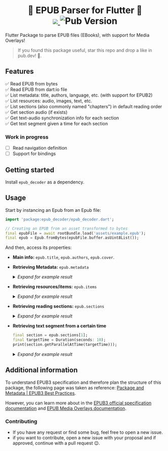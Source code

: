 <!--
This README describes the package. If you publish this package to pub.dev,
this README's contents appear on the landing page for your package.

For information about how to write a good package README, see the guide for
[writing package pages](https://dart.dev/guides/libraries/writing-package-pages).

For general information about developing packages, see the Dart guide for
[creating packages](https://dart.dev/guides/libraries/create-library-packages)
and the Flutter guide for
[developing packages and plugins](https://flutter.dev/developing-packages).
-->
<h1 align="center">
📑  EPUB Parser for Flutter  📑
<br/>
<a href="https://codecov.io/gh/SofieTorch/epub_decoder" > 
 <img src="https://codecov.io/gh/SofieTorch/epub_decoder/graph/badge.svg?token=0D5LI5EWM6"/> 
 </a>
 <img alt="Pub Version" src="https://img.shields.io/pub/v/epub_decoder?color=blue&link=https%3A%2F%2Fpub.dev%2Fpackages%2Fepub_decoder">

</h1>

Flutter Package to parse EPUB files (EBooks), with support for Media Overlays!

> If you found this package useful, star this repo and drop a like in pub.dev! 🌟.

## Features

✅ Read EPUB from bytes  
✅ Read EPUB from dart:io file  
✅ List metadata: title, authors, language, etc. (with support for EPUB2)  
✅ List resources: audio, images, text, etc.  
✅ List sections (also commonly named "chapters") in default reading order  
✅ Get section audio (if exists)  
✅ Get text-audio synchronization info for each section  
✅ Get text segment given a time for each section

### Work in progress

- [ ] Read navigation definition
- [ ] Support for bindings

## Getting started

Install `epub_decoder` as a dependency.

## Usage

Start by instancing an Epub from an Epub file:

```dart
import 'package:epub_decoder/epub_decoder.dart';

// Creating an EPUB from an asset transformed to bytes
final epubFile = await rootBundle.load('assets/example.epub');
final epub = Epub.fromBytes(epubFile.buffer.asUint8List());
```

And then, access its properties:

- **Main info:** `epub.title`, `epub.authors`, `epub.cover`.

- **Retrieving Metadata:** `epub.metadata`

    <details>
    <summary><i>Expand for example result</i></summary>
    
    Please note that this is actually a `List<Metadata>` object (here you are seeing its `.toString()` representation).

  ```
  [
      {
          key: identifier,
          id: pubID,
          value: urn:uuid:8a5d2330-08d6-405b-a359-e6862b48ea4d,
          refinements: [
              {
                  id: null,
                  value: uuid,
                  refinesTo: pubID,
                  property: identifier-type,
                  schema: null,
                  name: null,
                  content: null,
                  refinements: []
              }
          ]
      },
      {
          key: title,
          id: title,
          value: [DEMO] How To Create EPUB 3 Read Aloud eBooks,
          refinements: []
      },
      {
          key: creator,
          id: aut,
          value: Alberto Pettarin,
          refinements: [
              {
                  id: null,
                  value: aut,
                  refinesTo: aut,
                  property: role,
                  schema: null,
                  name: null,
                  content: null,
                  refinements: []
              },
              {
                  id: null,
                  value: Pettarin, Alberto,
                  refinesTo: aut,
                  property: file-as,
                  schema: null,
                  name: null,
                  content: null,
                  refinements: []
              }
          ]
      },
      {
          id: null,
          value: portrait,
          refinesTo: null,
          property: rendition:orientation,
          schema: null,
          name: null, content: null, refinements: []
      },
      {
          id: null,
          value: 0:00:53.320,
          refinesTo: s001,
          property: media:duration,
          schema: null,
          name: null,
          content: null,
          refinements: []
      }
  ]

  ```

    </details>

- **Retrieving resources/items:** `epub.items`

    <details>
    <summary><i>Expand for example result</i></summary>
    
    Please note that this is actually a `List<Item>` object (here you are seeing its `.toString()` representation).

  ```
  [
      {
          id: toc,
          href: Text/toc.xhtml,
          mediaType: ItemMediaType.xhtml,
          properties: [ItemProperty.nav],
          mediaOverlay: null,
          refinements: []
      },
      {
          id: cover,
          href: Text/cover.xhtml,
          mediaType: ItemMediaType.xhtml,
          properties: [],
          mediaOverlay: null,
          refinements: []
      },
      {
          id: c001,
          href: Styles/style.css,
          mediaType: ItemMediaType.css,
          properties: [],
          mediaOverlay: null,
          refinements: []
      },
      {
          id: p001,
          href: Text/p001.xhtml,
          mediaType: ItemMediaType.xhtml,
          properties: [],
          mediaOverlay: {
              id: s001,
              href: Text/p001.xhtml.smil,
              mediaType: ItemMediaType.mediaOverlay,
              properties: [],
              mediaOverlay: null,
              refinements: [{
                  id: null,
                  value: 0:00:53.320,
                  refinesTo: s001,
                  property: media:duration,
                  schema: null,
                  name: null,
                  content: null,
                  refinements: []
              }]
          },
          refinements: []
      }
  ]

  ```

    </details>

- **Retrieving reading sections:** `epub.sections`

    <details>
    <summary><i>Expand for example result</i></summary>
    
    Please note that this is actually a `List<Section>` object (here you are seeing its `.toString()` representation).

  ```
  [
      {
          content: {
              id: cover,
              href: Text/cover.xhtml,
              mediaType: ItemMediaType.xhtml,
              properties: [],
              mediaOverlay: null,
              refinements: []
          },
          readingOrder: 1,
          audioDuration: null,
          smilParallels: []
      },
      {
          content: {
              id: p001,
              href: Text/p001.xhtml,
              mediaType: ItemMediaType.xhtml,
              properties: [],
              mediaOverlay: {
                  id: s001,
                  href: Text/p001.xhtml.smil,
                  mediaType: ItemMediaType.mediaOverlay,
                  properties: [],
                  mediaOverlay: null,
                  refinements: [{
                      id: null,
                      value: 0:00:53.320,
                      refinesTo: s001,
                      property: media:duration,
                      schema: null,
                      name: null,
                      content: null,
                      refinements: []
                  }]
              },
              refinements: []
          },
          readingOrder: 2,
          audioDuration: 0:00:53.320000,
          smilParallels: [
              {
                  id: p000001,
                  clipBegin: 0:00:00.000000,
                  clipEnd: 0:00:02.680000,
                  textFileName: p001.xhtml,
                  textId: f001
              },
              {
                  id: p000002,
                  clipBegin: 0:00:02.680000,
                  clipEnd: 0:00:05.480000,
                  textFileName: p001.xhtml,
                  textId: f002
              },
              {
                  id: p000003,
                  clipBegin: 0:00:05.480000,
                  clipEnd: 0:00:08.640000,
                  textFileName: p001.xhtml,
                  textId: f003
              },
              {
                  id: p000004,
                  clipBegin: 0:00:08.640000,
                  clipEnd: 0:00:11.960000,
                  textFileName: p001.xhtml,
                  textId: f004
              }
          ]
      }
  ]

  ```

    </details>

- **Retrieving text segment from a certain time**

  ```dart
  final section = epub.sections[1];
  final targetTime = Duration(seconds: 10);
  print(section.getParallelAtTime(targetTime)));
  ```

    <details>
    <summary><i>Expand for example result</i></summary>
    
    Please note that this is actually a `SmilParallel` object (here you are seeing its `.toString()` representation).

  ```
  {
      id: p000004,
      clipBegin: 0:00:08.640000,
      clipEnd: 0:00:11.960000,
      textFileName: p001.xhtml,
      textId: f004
  }

  ```

    </details>

## Additional information

To understand EPUB3 specification and therefore plan the structure of this package, the following page was taken as reference: [Package and Metadata | EPUB3 Best Practices](https://www.oreilly.com/library/view/epub-3-best/9781449329129/ch01.html).

However, you can learn more about in the [EPUB3 official specification documentation](https://www.w3.org/TR/epub-33) and [EPUB Media Overlays documentation](https://www.oreilly.com/library/view/epub-3-best/9781449329129/ch01.html).

### Contributing

- If you have any request or find some bug, feel free to open a new issue.
- if you want to contribute, open a new issue with your proposal and if approved, continue with a pull request 😉.
